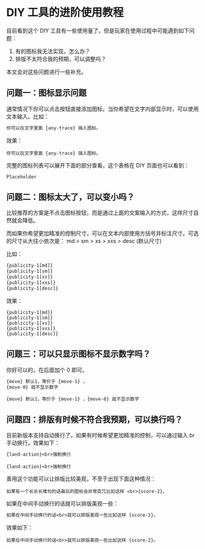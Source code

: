 # DIY 工具的进阶使用教程

目前看到这个 DIY 工具有一些使用量了，但是玩家在使用过程中可能遇到如下问题：

1. 有的图标我无法实现，怎么办？
2. 排版不太符合我的预期，可以调整吗？

本文会对这些问题进行一些补充。

## 问题一：图标显示问题

通常情况下你可以点击按钮直接添加图标。当你希望在文字内部显示时，可以使用文本输入。比如：

```txt
你可以在文字里面 {any-trace} 插入图标。
```

效果：

```desc
你可以在文字里面 {any-trace} 插入图标。
```

完整的图标列表可以展开下面的部分查看，这个表格在 DIY 页面也可以看到：

```table
Placeholder
```

## 问题二：图标太大了，可以变小吗？

比较推荐的方案是不点击图标按钮，而是通过上面的文案输入的方式，这样尺寸自然就会降低。

而如果你希望更加精准的控制尺寸，可以在文本内部使用方括号并标注尺寸。可选的尺寸从大往小依次是：
md > sm > xs > xxs > desc (默认尺寸)

比如：

```txt
{publicity-1[md]}
{publicity-1[sm]}
{publicity-1[xs]}
{publicity-1[xxs]}
{publicity-1[desc]}
```

效果：

```desc
{publicity-1[md]}
{publicity-1[sm]}
{publicity-1[xs]}
{publicity-1[xxs]}
{publicity-1[desc]}
```

## 问题三：可以只显示图标不显示数字吗？

你好可以的，在后面加个 0 即可。

```txt
{move} 默认1，等价于 {move-1} ，
{move-0} 就不显示数字
```

```desc
{move} 默认1，等价于 {move-1} ，{move-0} 就不显示数字
```

## 问题四：排版有时候不符合我预期，可以换行吗？

目前新版本支持自动换行了，如果有时候希望更加精准的控制，可以通过输入 br 手动换行。效果如下：

```txt
{land-action}<br>强制换行
```

```desc
{land-action}<br>强制换行
```

善用这个功能可以让排版比较美观，不至于出现下面这种情况：

```desc
如果有一个长长长难句的话最后的图标会非常突兀比如这样 <br>{score-2}。
```

如果在中间手动换行的话就可以排版美观一些：

```txt
如果在中间手动换行的话<br>就可以排版美观一些比如这样 {score-2}。
```

效果如下：

```desc
如果在中间手动换行的话<br>就可以排版美观一些比如这样 {score-2}。
```
